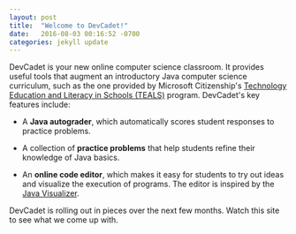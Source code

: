 ```yaml
---
layout: post
title:  "Welcome to DevCadet!"
date:   2016-08-03 00:16:52 -0700
categories: jekyll update
---
```


DevCadet is your new online computer science classroom. It provides useful tools that augment an introductory Java computer science curriculum, such as the one provided by Microsoft Citizenship's [Technology Education and Literacy in Schools (TEALS)][teals] program. DevCadet's key features include:

  * A **Java autograder**, which automatically scores student responses to practice problems.

  * A collection of **practice problems** that help students refine their knowledge of Java basics.

  * An **online code editor**, which makes it easy for students to try out ideas and visualize the execution of programs. The editor is inspired by the [Java Visualizer][java-visualizer].

DevCadet is rolling out in pieces over the next few months. Watch this site to see what we come up with.

[teals]: http://tealsk12.org
[java-visualizer]: http://cscircles.cemc.uwaterloo.ca/java_visualize/
